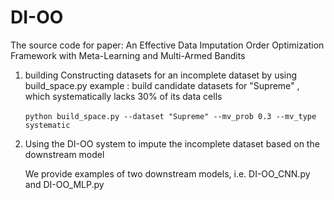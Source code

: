 # DI-OO
The source code for paper: An  Effective Data Imputation Order Optimization Framework with Meta-Learning and Multi-Armed Bandits
1. building Constructing datasets for an incomplete dataset by using build_space.py 
       example : build candidate datasets for "Supreme" , which systematically lacks 30% of its data cells

   ​	`python build_space.py --dataset "Supreme" --mv_prob 0.3 --mv_type systematic`

2. Using the DI-OO system to impute the incomplete dataset based on the downstream model

   We provide examples of two downstream models, i.e. DI-OO_CNN.py and DI-OO_MLP.py
